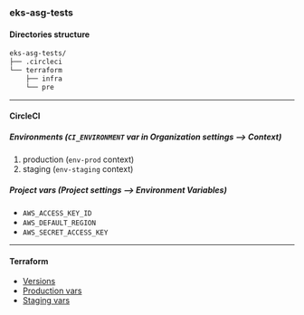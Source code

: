 ### eks-asg-tests

#### Directories structure
```bash
eks-asg-tests/
├── .circleci
└── terraform
    ├── infra
    └── pre
```
---

#### CircleCI

##### Environments (`CI_ENVIRONMENT` var in Organization settings --> Context)
1. production (`env-prod` context)
2. staging (`env-staging` context)

##### Project vars (Project settings --> Environment Variables)
* `AWS_ACCESS_KEY_ID`
* `AWS_DEFAULT_REGION`
* `AWS_SECRET_ACCESS_KEY`

---
#### Terraform

* [Versions](terraform\infra\versions.tf)
* [Production vars](terraform\infra\production.tfvars)
* [Staging vars](terraform\infra\production.tfvars)

